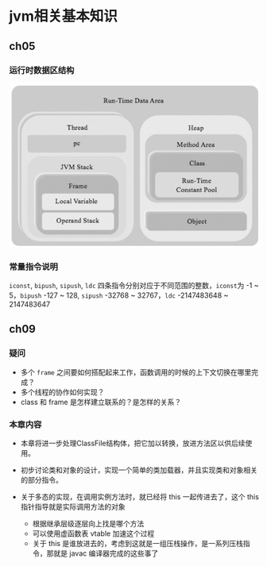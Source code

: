 # jvm相关基本知识

## ch05

### 运行时数据区结构
![img.png](img.png)

### 常量指令说明
`iconst`, `bipush`, `sipush`, `ldc` 四条指令分别对应于不同范围的整数，`iconst`为 -1 ~ 5，`bipush` -127 ~ 128,
`sipush` -32768 ~ 32767，`ldc` -2147483648 ~ 2147483647

## ch09

### 疑问
- 多个 `frame` 之间要如何搭配起来工作，函数调用的时候的上下文切换在哪里完成？
- 多个线程的协作如何实现？
- class 和 frame 是怎样建立联系的？是怎样的关系？

### 本章内容

- 本章将进一步处理ClassFile结构体，把它加以转换，放进方法区以供后续使用。
- 初步讨论类和对象的设计，实现一个简单的类加载器，并且实现类和对象相关的部分指令。

- 关于多态的实现，在调用实例方法时，就已经将 this 一起传进去了，这个 this 指针指导就是实际调用方法的对象
   
   - 根据继承层级逐层向上找是哪个方法
   - 可以使用虚函数表 vtable 加速这个过程
   - 关于 this 是谁放进去的，考虑到这就是一组压栈操作，是一系列压栈指令，那就是 javac 编译器完成的这些事了 